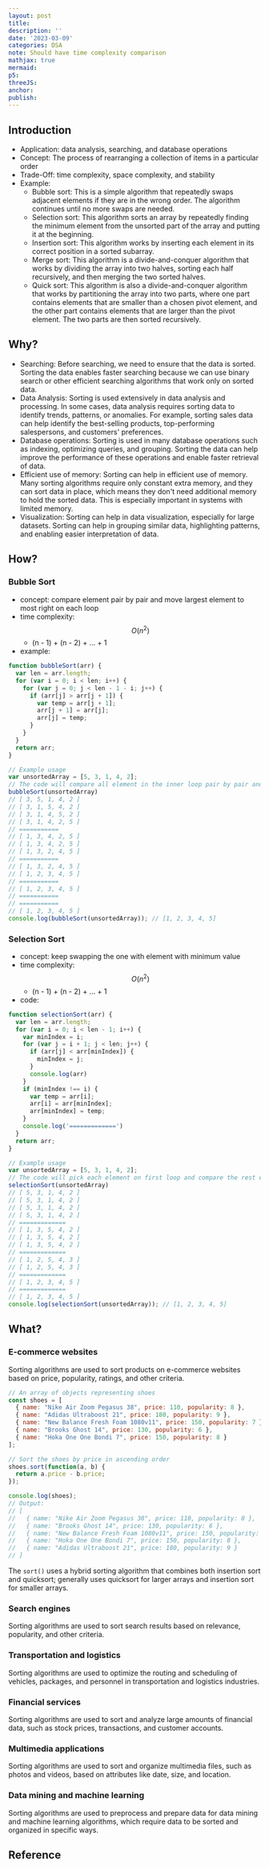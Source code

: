 ```yaml
---
layout: post
title:
description: ''
date: '2023-03-09'
categories: DSA
note: Should have time complexity comparison
mathjax: true
mermaid:
p5:
threeJS:
anchor:
publish:
---
```


## Introduction

* Application: data analysis, searching, and database operations
* Concept: The process of rearranging a collection of items in a particular order
* Trade-Off: time complexity, space complexity, and stability
* Example:
  * Bubble sort: This is a simple algorithm that repeatedly swaps adjacent elements if they are in the wrong order. The algorithm continues until no more swaps are needed.
  * Selection sort: This algorithm sorts an array by repeatedly finding the minimum element from the unsorted part of the array and putting it at the beginning.
  * Insertion sort: This algorithm works by inserting each element in its correct position in a sorted subarray.
  * Merge sort: This algorithm is a divide-and-conquer algorithm that works by dividing the array into two halves, sorting each half recursively, and then merging the two sorted halves.
  * Quick sort: This algorithm is also a divide-and-conquer algorithm that works by partitioning the array into two parts, where one part contains elements that are smaller than a chosen pivot element, and the other part contains elements that are larger than the pivot element. The two parts are then sorted recursively.

## Why?

* Searching: Before searching, we need to ensure that the data is sorted. Sorting the data enables faster searching because we can use binary search or other efficient searching algorithms that work only on sorted data.
* Data Analysis: Sorting is used extensively in data analysis and processing. In some cases, data analysis requires sorting data to identify trends, patterns, or anomalies. For example, sorting sales data can help identify the best-selling products, top-performing salespersons, and customers' preferences.
* Database operations: Sorting is used in many database operations such as indexing, optimizing queries, and grouping. Sorting the data can help improve the performance of these operations and enable faster retrieval of data.
* Efficient use of memory: Sorting can help in efficient use of memory. Many sorting algorithms require only constant extra memory, and they can sort data in place, which means they don't need additional memory to hold the sorted data. This is especially important in systems with limited memory.
* Visualization: Sorting can help in data visualization, especially for large datasets. Sorting can help in grouping similar data, highlighting patterns, and enabling easier interpretation of data.

## How?

### Bubble Sort

* concept: compare element pair by pair and move largest element to most right on each loop
* time complexity: $$O(n^2)$$
  * (n - 1) + (n - 2) + ... + 1
* example:

```javascript
function bubbleSort(arr) {
  var len = arr.length;
  for (var i = 0; i < len; i++) {
    for (var j = 0; j < len - 1 - i; j++) {
      if (arr[j] > arr[j + 1]) {
        var temp = arr[j + 1];
        arr[j + 1] = arr[j];
        arr[j] = temp;
      }
    }
  }
  return arr;
}

// Example usage
var unsortedArray = [5, 3, 1, 4, 2];
// The code will compare all element in the inner loop pair by pair and move the largest to most right and because already compare all the elements before the last element, we only need to compare from 1 to n-1 element on next loop
bubbleSort(unsortedArray)
// [ 3, 5, 1, 4, 2 ]
// [ 3, 1, 5, 4, 2 ]
// [ 3, 1, 4, 5, 2 ]
// [ 3, 1, 4, 2, 5 ]
// ===========
// [ 1, 3, 4, 2, 5 ]
// [ 1, 3, 4, 2, 5 ]
// [ 1, 3, 2, 4, 5 ]
// ===========
// [ 1, 3, 2, 4, 5 ]
// [ 1, 2, 3, 4, 5 ]
// ===========
// [ 1, 2, 3, 4, 5 ]
// ===========
// ===========
// [ 1, 2, 3, 4, 5 ]
console.log(bubbleSort(unsortedArray)); // [1, 2, 3, 4, 5]
```

### Selection Sort

* concept: keep swapping the one with element with minimum value
* time complexity: $$O(n^2)$$
  * (n - 1) + (n - 2) + ... + 1
* code:

```javascript
function selectionSort(arr) {
  var len = arr.length;
  for (var i = 0; i < len - 1; i++) {
    var minIndex = i;
    for (var j = i + 1; j < len; j++) {
      if (arr[j] < arr[minIndex]) {
        minIndex = j;
      }
      console.log(arr)
    }
    if (minIndex !== i) {
      var temp = arr[i];
      arr[i] = arr[minIndex];
      arr[minIndex] = temp;
    }
    console.log('=============')
  }
  return arr;
}

// Example usage
var unsortedArray = [5, 3, 1, 4, 2];
// The code will pick each element on first loop and compare the rest elements and swap the picked element with the one with minimum value in the rest elements
selectionSort(unsortedArray)
// [ 5, 3, 1, 4, 2 ]
// [ 5, 3, 1, 4, 2 ]
// [ 5, 3, 1, 4, 2 ]
// [ 5, 3, 1, 4, 2 ]
// =============
// [ 1, 3, 5, 4, 2 ]
// [ 1, 3, 5, 4, 2 ]
// [ 1, 3, 5, 4, 2 ]
// =============
// [ 1, 2, 5, 4, 3 ]
// [ 1, 2, 5, 4, 3 ]
// =============
// [ 1, 2, 3, 4, 5 ]
// =============
// [ 1, 2, 3, 4, 5 ]
console.log(selectionSort(unsortedArray)); // [1, 2, 3, 4, 5]
```

## What?

### E-commerce websites

Sorting algorithms are used to sort products on e-commerce websites based on price, popularity, ratings, and other criteria.

```javascript
// An array of objects representing shoes
const shoes = [
  { name: "Nike Air Zoom Pegasus 38", price: 110, popularity: 8 },
  { name: "Adidas Ultraboost 21", price: 180, popularity: 9 },
  { name: "New Balance Fresh Foam 1080v11", price: 150, popularity: 7 },
  { name: "Brooks Ghost 14", price: 130, popularity: 6 },
  { name: "Hoka One One Bondi 7", price: 150, popularity: 8 }
];

// Sort the shoes by price in ascending order
shoes.sort(function(a, b) {
  return a.price - b.price;
});

console.log(shoes);
// Output: 
// [
//   { name: "Nike Air Zoom Pegasus 38", price: 110, popularity: 8 },
//   { name: "Brooks Ghost 14", price: 130, popularity: 6 },
//   { name: "New Balance Fresh Foam 1080v11", price: 150, popularity: 7 },
//   { name: "Hoka One One Bondi 7", price: 150, popularity: 8 },
//   { name: "Adidas Ultraboost 21", price: 180, popularity: 9 }
// ]
```

The `sort()` uses a hybrid sorting algorithm that combines both insertion sort and quicksort; generally uses quicksort for larger arrays and insertion sort for smaller arrays.

### Search engines

Sorting algorithms are used to sort search results based on relevance, popularity, and other criteria.

### Transportation and logistics

Sorting algorithms are used to optimize the routing and scheduling of vehicles, packages, and personnel in transportation and logistics industries.

### Financial services

Sorting algorithms are used to sort and analyze large amounts of financial data, such as stock prices, transactions, and customer accounts.

### Multimedia applications

Sorting algorithms are used to sort and organize multimedia files, such as photos and videos, based on attributes like date, size, and location.

### Data mining and machine learning

Sorting algorithms are used to preprocess and prepare data for data mining and machine learning algorithms, which require data to be sorted and organized in specific ways.

## Reference

